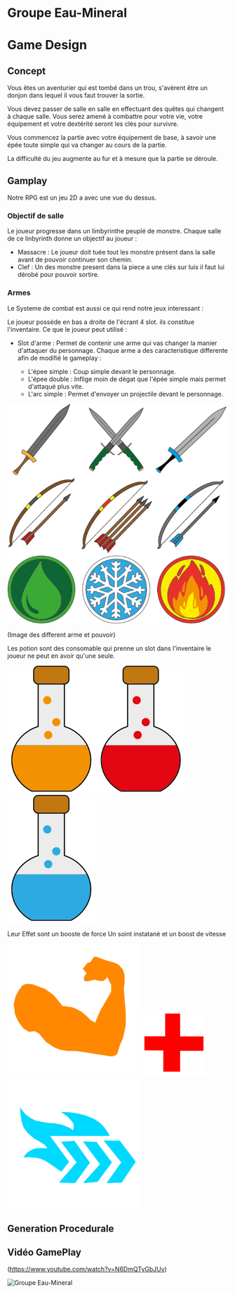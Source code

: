# Groupe Eau-Mineral
# Game Design
## Concept
Vous êtes un aventurier qui est tombé dans un trou, s'avèrent être un donjon dans lequel il vous faut trouver la sortie.

Vous devez passer de salle en salle en effectuant des quêtes qui changent à chaque salle.
Vous serez amené à combattre pour votre vie, votre équipement et votre dextérité seront les clés pour survivre.

Vous commencez la partie avec votre équipement de base, à savoir une épée toute simple qui va changer au cours de la partie.

La difficulté du jeu augmente au fur et à mesure que la partie se déroule.


## Gamplay
Notre RPG est un jeu 2D a avec une vue du dessus.
### Objectif de salle
Le joueur progresse dans un limbyrinthe peuplé de monstre.
Chaque salle de ce linbyrinth donne un objectif au joueur :
- Massacre : Le joueur doit tuée tout les monstre présent dans la salle avant de pouvoir continuer son chemin.
- Clef : Un des monstre present dans la piece a une clés sur  luis il faut lui dérobé pour pouvoir sortire.

### Armes
Le Systeme de combat est aussi ce qui rend notre jeux interessant :

Le joueur posséde en bas a droite de l'écrant 4 slot. ils constitue l'inventaire. Ce que le joueur peut utilisé :
- Slot d'arme : Permet de contenir une arme qui vas changer la manier d'attaquer du personnage. Chaque arme a des caracteristique differente afin de modifié le gameplay :

    - L'épee simple : Coup simple devant le personnage.
    - L'épee double : Inflige moin de dégat que l'épée simple mais  permet d'attaqué plus vite.
    - L'arc simple : Permet d'envoyer un projectile devant le personnage.


<img src = "images/ArmePouvoirs.png" width = "500">

(Image des different arme et pouvoir)

Les potion sont des consomable qui prenne un slot dans l'inventaire le joueur ne peut en avoir qu'une seule.

<img src = "images/PotionBoost.png" width = "200">
<img src = "images/PotionSoins.png" width = "200">
<img src = "images/PotionVitesse.png" width = "200">

Leur Effet sont un booste de force Un soint instatané et un boost de vitesse

<img src = "images/effetForce.png" width = "300">
<img src = "images/effetSoins.png" width = "150">
<img src = "images/effetSpeed.png" width = "300">

## Generation Procedurale

## Vidéo GamePlay

(https://www.youtube.com/watch?v=N6DmQTyGbJUv)

![Groupe Eau-Mineral](https://img.youtube.com/vi/N6DmQTyGbJU/0.jpg)